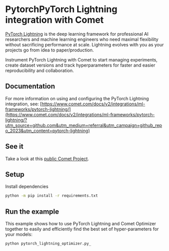 # PytorchPyTorch Lightning integration with Comet

[PyTorch Lightning](https://pytorch-lightning.readthedocs.io/en/latest/) is the deep learning framework for professional AI researchers and machine learning engineers who need maximal flexibility without sacrificing performance at scale. Lightning evolves with you as your projects go from idea to paper/production.

Instrument PyTorch Lightning with Comet to start managing experiments, create dataset versions and track hyperparameters for faster and easier reproducibility and collaboration.


## Documentation

For more information on using and configuring the PyTorch Lightning integration, see: [https://www.comet.com/docs/v2/integrations/ml-frameworks/pytorch-lightning/](https://www.comet.com/docs/v2/integrations/ml-frameworks/pytorch-lightning/?utm_source=github.com&utm_medium=referral&utm_campaign=github_repo_2023&utm_content=pytorch-lightning)

## See it

Take a look at this [public Comet Project](https://www.comet.com/examples/comet-example-pytorch-lightning-optimizer/view/4oWgNi4eS5IEr3rZhM1PwzDNq/panels?utm_source=github.com&utm_medium=referral&utm_campaign=github_repo_2023&utm_content=pytorch-lightning).

## Setup

Install dependencies

```bash
python -m pip install -r requirements.txt
```

## Run the example

This example shows how to use PyTorch Lightning and Comet Optimizer together to easily and efficiently find the best set of hyper-parameters for your models:


```bash
python pytorch_lightning_optimizer.py_
```
